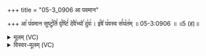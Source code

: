 +++
title = "05-3_0906 आ पवमान"

+++
आ꣡ प꣢वमान सुष्टु꣣तिं꣢ वृ꣣ष्टिं꣢ दे꣣वे꣢भ्यो꣣ दु꣡वः꣢। इ꣣षे꣡ प꣢वस्व सं꣣य꣡त꣢म् ॥ 05-3:0906 ॥ ॥5 (ह)॥

<details><summary>मूलम् (VC)</summary>

आ꣡ प꣢वमान सुष्टु꣣तिं꣢ वृ꣣ष्टिं꣢ दे꣣वे꣢भ्यो꣣ दु꣡वः꣢ । इ꣣षे꣡ प꣢वस्व सं꣣य꣡त꣢म् ॥९०६॥
</details>

<details><summary>विस्वर-मूलम् (VC)</summary>

आ पवमान सुष्टुतिं वृष्टिं देवेभ्यो दुवः । इषे पवस्व संयतम् ॥९०६॥
</details>